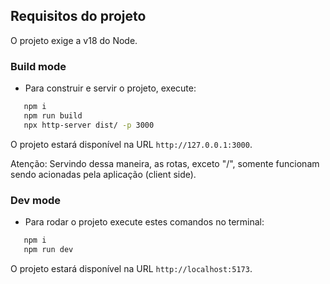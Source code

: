 ## Requisitos do projeto

O projeto exige a v18 do Node.

### Build mode

- Para construir e servir o projeto, execute:

```bash
   npm i
   npm run build
   npx http-server dist/ -p 3000
```

O projeto estará disponível na URL `http://127.0.0.1:3000`.

Atenção: Servindo dessa maneira, as rotas, exceto "/", somente funcionam sendo acionadas pela aplicação (client side).

### Dev mode

- Para rodar o projeto execute estes comandos no terminal:

```bash
   npm i
   npm run dev
```

O projeto estará disponível na URL `http://localhost:5173`.
